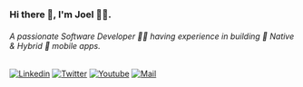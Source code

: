 ### Hi there 👋, I'm Joel 🧑‍💻.

###### A passionate Software Developer 👨‍💻 having experience in building 🔨 Native & Hybrid 📱 mobile apps.

[![Linkedin](https://img.shields.io/badge/LinkedIn-blue.svg?style=for-the-badge&logo=linkedin)](https://www.linkedin.com/in/joel-mathew-koshy/)
[![Twitter](https://img.shields.io/badge/Twitter-skyblue.svg?style=for-the-badge&logo=twitter)](https://twitter.com/JoelMat99)
[![Youtube](https://img.shields.io/badge/Youtube-red.svg?style=for-the-badge&logo=youtube)](https://www.youtube.com/channel/UC-VnpasahhnVnNOhyQ1Y5JQ)
[![Mail](https://img.shields.io/badge/Gmail-black.svg?style=for-the-badge&logo=gmail)](https://www.instagram.com/prudhvir3ddy/)
